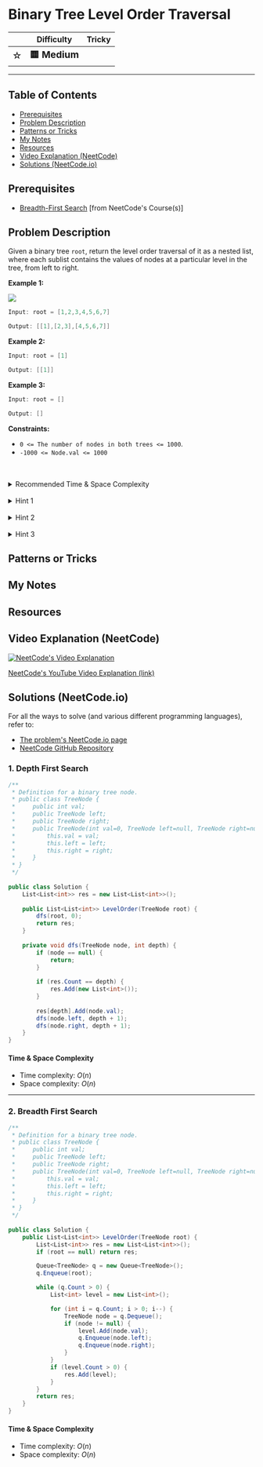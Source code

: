 # Binary Tree Level Order Traversal

|   | Difficulty | Tricky |
|---|------------|--------|
| <big>☆<big> | <big>**🟨 Medium**</big> | <big></big> |


---

## Table of Contents

- [Prerequisites](#prerequisites)
- [Problem Description](#problem-description)
- [Patterns or Tricks](#patterns-or-tricks)
- [My Notes](#my-notes)
- [Resources](#resources)
- [Video Explanation (NeetCode)](#video-explanation-neetcode)
- [Solutions (NeetCode.io)](#solutions-neetcodeio)
    


## Prerequisites
- [Breadth-First Search](https://neetcode.io/courses/dsa-for-beginners/20) [from NeetCode's Course(s)]


## Problem Description
Given a binary tree `root`, return the level order traversal of it as a nested list, where each sublist contains the values of nodes at a particular level in the tree, from left to right.

**Example 1:**

![](https://imagedelivery.net/CLfkmk9Wzy8_9HRyug4EVA/a4639809-0754-4eda-221f-a4cd58bd9c00/public)

```java
Input: root = [1,2,3,4,5,6,7]

Output: [[1],[2,3],[4,5,6,7]]
```

**Example 2:**

```java
Input: root = [1]

Output: [[1]]
```

**Example 3:**

```java
Input: root = []

Output: []
```

**Constraints:**
* `0 <= The number of nodes in both trees <= 1000`.
* `-1000 <= Node.val <= 1000`

<br>
<br>
<details class="hint-accordion">  
    <summary>Recommended Time & Space Complexity</summary>
    <p>
    You should aim for a solution with <code>O(n)</code> time and <code>O(n)</code> space, where <code>n</code> is the number of nodes in the given tree.
    </p>
</details>

<br>
<details class="hint-accordion">  
    <summary>Hint 1</summary>
    <p>
    The level of a tree refers to the nodes that are at equal distance from the root node. Can you think of an algorithm that traverses the tree level by level, rather than going deeper into the tree?
    </p>
</details>

<br>
<details class="hint-accordion">  
    <summary>Hint 2</summary>
    <p>
    We can use the Breadth First Search (BFS) algorithm to traverse the tree level by level. BFS uses a queue data structure to achieve this. At each step of BFS, we only iterate over the queue up to its size at that step. Then, we take the left and right child pointers and add them to the queue. This allows us to explore all paths simultaneously.
    </p>
</details>

<br>
<details class="hint-accordion">  
    <summary>Hint 3</summary>
    <p>
    The number of times we iterate the queue corresponds to the number of levels in the tree. At each step, we pop all nodes from the queue for the current level and add them collectively to the resultant array. This ensures that we capture all nodes at each level of the tree.
    </p>
</details>

## Patterns or Tricks
<!-- This section is for any patterns or tricks noticed/spotted when solving the question which we can use as an indication of using the same approach(es) used here when facing another problems somewhat like this. -->

## My Notes


## Resources


## Video Explanation (NeetCode)
[![NeetCode's Video Explanation](https://img.youtube.com/vi/6ZnyEApgFYg/0.jpg)](https://www.youtube.com/watch?v=6ZnyEApgFYg)

[NeetCode's YouTube Video Explanation (link)](https://www.youtube.com/watch?v=6ZnyEApgFYg)


## Solutions (NeetCode.io)
For all the ways to solve (and various different programming languages), refer to:
- [The problem's NeetCode.io page](https://neetcode.io/problems/level-order-traversal-of-binary-tree)
- [NeetCode GitHub Repository](https://github.com/neetcode-gh/leetcode)

### 1. Depth First Search






```csharp
/**
 * Definition for a binary tree node.
 * public class TreeNode {
 *     public int val;
 *     public TreeNode left;
 *     public TreeNode right;
 *     public TreeNode(int val=0, TreeNode left=null, TreeNode right=null) {
 *         this.val = val;
 *         this.left = left;
 *         this.right = right;
 *     }
 * }
 */
 
public class Solution {
    List<List<int>> res = new List<List<int>>();
    
    public List<List<int>> LevelOrder(TreeNode root) {
        dfs(root, 0);
        return res;
    }
    
    private void dfs(TreeNode node, int depth) {
        if (node == null) {
            return;
        }
        
        if (res.Count == depth) {
            res.Add(new List<int>());
        }
        
        res[depth].Add(node.val);
        dfs(node.left, depth + 1);
        dfs(node.right, depth + 1);
    }
}
```




#### Time & Space Complexity

* Time complexity: $O(n)$
* Space complexity: $O(n)$

---

### 2. Breadth First Search






```csharp
/**
 * Definition for a binary tree node.
 * public class TreeNode {
 *     public int val;
 *     public TreeNode left;
 *     public TreeNode right;
 *     public TreeNode(int val=0, TreeNode left=null, TreeNode right=null) {
 *         this.val = val;
 *         this.left = left;
 *         this.right = right;
 *     }
 * }
 */
 
public class Solution {
    public List<List<int>> LevelOrder(TreeNode root) {
        List<List<int>> res = new List<List<int>>();
        if (root == null) return res;

        Queue<TreeNode> q = new Queue<TreeNode>();
        q.Enqueue(root);

        while (q.Count > 0) {
            List<int> level = new List<int>();

            for (int i = q.Count; i > 0; i--) {
                TreeNode node = q.Dequeue();
                if (node != null) {
                    level.Add(node.val);
                    q.Enqueue(node.left);
                    q.Enqueue(node.right);
                }
            }
            if (level.Count > 0) {
                res.Add(level);
            }
        }
        return res;
    }
}
```




#### Time & Space Complexity

* Time complexity: $O(n)$
* Space complexity: $O(n)$

